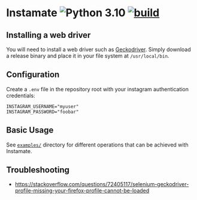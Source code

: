 # Instamate ![Python 3.10](https://img.shields.io/badge/python-3.10-blue.svg) [![build](https://github.com/aalvrz/instamate/actions/workflows/build.yml/badge.svg)](https://github.com/aalvrz/instamate/actions/workflows/build.yml)

## Installing a web driver

You will need to install a web driver such as [Geckodriver](https://github.com/mozilla/geckodriver/releases). Simply download a release binary and place it in your file system at `/usr/local/bin`.

## Configuration

Create a `.env` file in the repository root with your instagram authentication credentials:

```
INSTAGRAM_USERNAME="myuser"
INSTAGRAM_PASSWORD="foobar"
```

## Basic Usage

See [`examples/`](https://github.com/aalvrz/instamate/tree/master/examples) directory for different operations that can be achieved with Instamate.

## Troubleshooting

- https://stackoverflow.com/questions/72405117/selenium-geckodriver-profile-missing-your-firefox-profile-cannot-be-loaded

